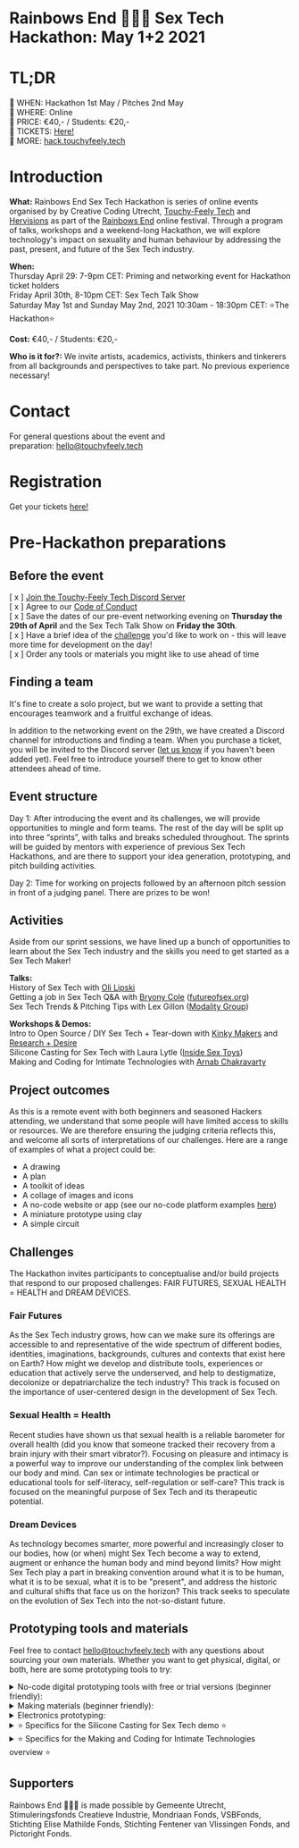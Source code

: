 # **Rainbows End 🌈🌈🌈 Sex Tech Hackathon: May 1+2 2021**

# **TL;DR**

🧡 WHEN: Hackathon 1st May / Pitches 2nd May  
🧡 WHERE: Online  
🧡 PRICE: €40,- / Students: €20,-  
🧡 TICKETS: [Here!](https://linktr.ee/touchyfeelytech)  
🧡 MORE: [hack.touchyfeely.tech](https://hack.touchyfeely.tech/)

# **Introduction**

**What:** Rainbows End Sex Tech Hackathon is series of online events organised by by Creative Coding Utrecht, [Touchy-Feely Tech](https://www.instagram.com/touchyfeelytech/) and [Hervisions](https://www.hervisions.world/) as part of the [Rainbows End](https://creativecodingutrecht.nl/rainbows-end) online festival. Through a program of talks, workshops and a weekend-long Hackathon, we will explore technology's impact on sexuality and human behaviour by addressing the past, present, and future of the Sex Tech industry.  

**When:**  
Thursday April 29: 7-9pm CET: Priming and networking event for Hackathon ticket holders  
Friday April 30th, 8-10pm CET: Sex Tech Talk Show  
Saturday May 1st and Sunday May 2nd, 2021 10:30am - 18:30pm CET: ⭐The Hackathon⭐  

**Cost:** €40,- / Students: €20,-  

**Who is it for?:** We invite artists, academics, activists, thinkers and tinkerers from all backgrounds and perspectives to take part. No previous experience necessary!  

# **Contact**
For general questions about the event and preparation: [hello@touchyfeely.tech](mailto:hello@touchyfeely.tech)

# **Registration**

Get your tickets [here!](https://linktr.ee/touchyfeelytech)

# **Pre-Hackathon preparations**

## Before the event

[ x ] [Join the Touchy-Feely Tech Discord Server](https://discord.gg/Gq4Trqb5jW)  
[ x ] Agree to our [Code of Conduct](https://github.com/touchyfeelytech/sex-tech-hackathon/blob/main/code-of-conduct.md)  
[ x ] Save the dates of our pre-event networking evening on **Thursday the 29th of April** and the Sex Tech Talk Show on **Friday the 30th**.  
[ x ] Have a brief idea of the [challenge](https://github.com/touchyfeelytech/sex-tech-hackathon/blob/main/README.md#challenges) you'd like to work on - this will leave more time for development on the day!  
[ x ] Order any tools or materials you might like to use ahead of time

## Finding a team

It's fine to create a solo project, but we want to provide a setting that encourages teamwork and a fruitful exchange of ideas.

In addition to the networking event on the 29th, we have created a Discord channel for introductions and finding a team. When you purchase a ticket, you will be invited to the Discord server ([let us know](mailto:hello@touchyfeely.tech) if you haven't been added yet). Feel free to introduce yourself there to get to know other attendees ahead of time.  

## Event structure

Day 1: After introducing the event and its challenges, we will provide opportunities to mingle and form teams. The rest of the day will be split up into three “sprints”, with talks and breaks scheduled throughout. The sprints will be guided by mentors with experience of previous Sex Tech Hackathons, and are there to support your idea generation, prototyping, and pitch building activities.  

Day 2: Time for working on projects followed by an afternoon pitch session in front of a judging panel. There are prizes to be won!  

## Activities

Aside from our sprint sessions, we have lined up a bunch of opportunities to learn about the Sex Tech industry and the skills you need to get started as a Sex Tech Maker!  

**Talks:**  
History of Sex Tech with [Oli Lipski](https://twitter.com/lipskioli)  
Getting a job in Sex Tech Q&A with [Bryony Cole](https://twitter.com/bryonycole) ([futureofsex.org](futureofsex.org))  
Sex Tech Trends & Pitching Tips with Lex Gillon ([Modality Group](https://www.modalitygroup.co/))  

**Workshops & Demos:**  
Intro to Open Source / DIY Sex Tech + Tear-down with [Kinky Makers](https://kinkymakers.com/) and [Research + Desire](http://researchanddesire.com/)  
Silicone Casting for Sex Tech with Laura Lytle ([Inside Sex Toys](https://insidesextoys.com/))  
Making and Coding for Intimate Technologies with [Arnab Chakravarty](http://www.arnabchakravarty.com/)  

## Project outcomes

As this is a remote event with both beginners and seasoned Hackers attending, we understand that some people will have limited access to skills or resources. We are therefore ensuring the judging criteria reflects this, and welcome all sorts of interpretations of our challenges.
Here are a range of examples of what a project could be:
- A drawing
- A plan
- A toolkit of ideas
- A collage of images and icons
- A no-code website or app (see our no-code platform examples [here](https://github.com/touchyfeelytech/sex-tech-hackathon#prototyping-tools-and-materials))
- A miniature prototype using clay
- A simple circuit

## Challenges

The Hackathon invites participants to conceptualise and/or build projects that respond to our proposed challenges: FAIR FUTURES, SEXUAL HEALTH = HEALTH and DREAM DEVICES.  

### Fair Futures

As the Sex Tech industry grows, how can we make sure its offerings are accessible to and representative of the wide spectrum of different bodies, identities, imaginations, backgrounds, cultures and contexts that exist here on Earth? How might we develop and distribute tools, experiences or education that actively serve the underserved, and help to destigmatize, decolonize or depatriarchalize the tech industry? This track is focused on the importance of user-centered design in the development of Sex Tech.  

### Sexual Health = Health

Recent studies have shown us that sexual health is a reliable barometer for overall health (did you know that someone tracked their recovery from a brain injury with their smart vibrator?). Focusing on pleasure and intimacy is a powerful way to improve our understanding of the complex link between our body and mind. Can sex or intimate technologies be practical or educational tools for self-literacy, self-regulation or self-care? This track is focused on the meaningful purpose of Sex Tech and its therapeutic potential.

### Dream Devices

As technology becomes smarter, more powerful and increasingly closer to our bodies, how (or when) might Sex Tech become a way to extend, augment or enhance the human body and mind beyond limits? How might Sex Tech play a part in breaking convention around what it is to be human, what it is to be sexual, what it is to be "present", and address the historic and cultural shifts that face us on the horizon? This track seeks to speculate on the evolution of Sex Tech into the not-so-distant future.  
  
## Prototyping tools **and materials**

Feel free to contact [hello@touchyfeely.tech](mailto:hello@touchyfeely.tech) with any questions about sourcing your own materials.
Whether you want to get physical, digital, or both, here are some prototyping tools to try:

<details>
  <summary>No-code digital prototyping tools with free or trial versions (beginner friendly):</summary>
    </br>
  
- [Miro](https://miro.com/): Online collaboration board
- [Figma](https://www.figma.com/): Collaborative interface design
- [Appgyver](https://www.appgyver.com/): Flexible no-code website and mobile app builder
- [Launchaco](https://www.launchaco.com/): Simple website builder
- [Notion](https://www.notion.so/): All-in-one collaborative workspace for notes
- [Bitsy](https://ledoux.itch.io/bitsy): Simple interactive game maker

</details>

<details>
  <summary>Making materials (beginner friendly):</summary>
    </br>
  
- General craft supplies, such as paper, pens, scissors, felt or modelling clay
- Textures: Feathers, fur, fabrics
- Moldable plastics, eg [polymorph](https://schminkengrime.nl/boetseer-plastic-protoplast-100-polymorph?gclid=CjwKCAiA_9r_BRBZEiwAHZ_v10gb9osYb6Oy2arW4Rfp3eN-qjqRNBKK3pDkFyO6q6MjL5hHFeGbzxoC6ZYQAvD_BwE) or two-part [silicone putty](https://www.mbfg.co.uk/polycraft-silicone-putty.html)
</details>

<details>
  <summary>Electronics prototyping:</summary>
  </br>

- Check out the list of materials for the Sex Tech Workshop happening the weekend before the Hackathon [here](https://docs.google.com/presentation/d/1pUx827QzylM4CIw6GX7EydCBQ3vyQrc5sE0a9K3G9l4/) and suggested links of places to buy [here](https://docs.google.com/spreadsheets/u/1/d/1iXULQsemEEEi-G1-8yF-uRZvXYx1aUW-DQHSPR7_e2I/edit#gid=378456579). 
- The basics, eg breadboard, wire, wire strippers, soldering iron, solder, connectors, electrical tape.
- Motors, gears and actuators, eg [DC motors](https://www.desertcart.ae/products/126285022-tatoko-n20-dc-vibration-motor-3v-8000rpm-powerful-small-electric-motor-micro-vibrating-motor-2pcs), [servos](https://www.hobbyelectronica.nl/product/sg90-analog-servo/?gclid=CjwKCAiA_9r_BRBZEiwAHZ_v18CYlv6jWmmjSaPQyPXy7PNAetSVMi2qGo8uEwNUzinV0rLu2je76hoCalAQAvD_BwE), solenoids
- General electronics supplies, eg soldering iron, solder, breadboards, jumper wires
- Small microcontrollers, eg [Adafruit Trinket](https://www.adafruit.com/product/1501), [Arduino Nano IoT](https://store.arduino.cc/arduino-nano-33-iot), [NodeMCU](https://en.wikipedia.org/wiki/NodeMCU).
- Motor control circuits, eg [MOSFETs](https://nl.farnell.com/on-semiconductor/fqp30n06l/mosfet-n-ch-60v-32a-to-220ab-3/dp/2453442), [Adafruit DRV2605L Haptic Controller](https://learn.adafruit.com/adafruit-drv2605-haptic-controller-breakout)

</details>


<details>
  <summary>⭐ Specifics for the Silicone Casting for Sex Tech demo ⭐</summary>
  </br>
During this workshop, Laura will lead us from digital design to a physical object cast in silicone. Materials are not compulsory for this, but if you’d like to follow along, bring something you’d like to make a mold of, some mixing cups, a mixing stick, and some silicone: Laura recommends some Smooth-On Dragon Skin 10 NV for your final silicone part and some Smooth-On Dragon Skin 30 for the mold itself.
</details>

<details>
  <summary>⭐ Specifics for the Making and Coding for Intimate Technologies overview ⭐</summary>
  </br>
In this workshop, Arnab and Alice will go over the key tools and processes required for making and coding within the realm of sex and intimate technologies. This will be an overview so materials are not compulsory, but if you wish to follow along with physical parts, bring along a Microcontroller of your choice, a motor and a MOSFET transistor (check out the electronics prototyping list above for details).
</details>

## **Supporters**

Rainbows End 🌈🌈🌈 is made possible by Gemeente Utrecht, Stimuleringsfonds Creatieve Industrie, Mondriaan Fonds, VSBFonds, Stichting Elise Mathilde Fonds, Stichting Fentener van Vlissingen Fonds, and Pictoright Fonds.
